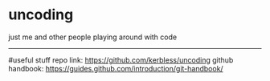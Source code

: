 # uncoding
just me and other people playing around with code

----
#useful stuff
repo link: https://github.com/kerbless/uncoding
github handbook: https://guides.github.com/introduction/git-handbook/
